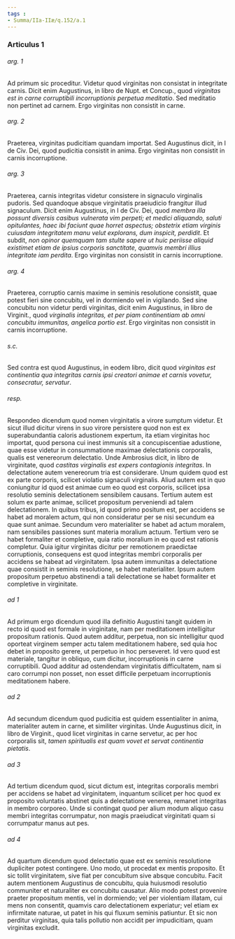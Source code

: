 ```yaml
---
tags : 
- Summa/IIa-IIæ/q.152/a.1
---
```


### Articulus 1

###### arg. 1
Ad primum sic proceditur. Videtur quod virginitas non consistat in integritate carnis. Dicit enim Augustinus, in libro de Nupt. et Concup., quod *virginitas est in carne corruptibili incorruptionis perpetua meditatio*. Sed meditatio non pertinet ad carnem. Ergo virginitas non consistit in carne.

###### arg. 2
Praeterea, virginitas pudicitiam quandam importat. Sed Augustinus dicit, in I de Civ. Dei, quod pudicitia consistit in anima. Ergo virginitas non consistit in carnis incorruptione.

###### arg. 3
Praeterea, carnis integritas videtur consistere in signaculo virginalis pudoris. Sed quandoque absque virginitatis praeiudicio frangitur illud signaculum. Dicit enim Augustinus, in I de Civ. Dei, quod *membra illa possunt diversis casibus vulnerata vim perpeti; et medici aliquando, saluti opitulantes, haec ibi faciunt quae horret aspectus; obstetrix etiam virginis cuiusdam integritatem manu velut explorans, dum inspicit, perdidit*. Et subdit, *non opinor quemquam tam stulte sapere ut huic periisse aliquid existimet etiam de ipsius corporis sanctitate, quamvis membri illius integritate iam perdita*. Ergo virginitas non consistit in carnis incorruptione.

###### arg. 4
Praeterea, corruptio carnis maxime in seminis resolutione consistit, quae potest fieri sine concubitu, vel in dormiendo vel in vigilando. Sed sine concubitu non videtur perdi virginitas, dicit enim Augustinus, in libro de Virginit., quod *virginalis integritas, et per piam continentiam ab omni concubitu immunitas, angelica portio est*. Ergo virginitas non consistit in carnis incorruptione.

###### s.c.
Sed contra est quod Augustinus, in eodem libro, dicit quod *virginitas est continentia qua integritas carnis ipsi creatori animae et carnis vovetur, consecratur, servatur*.

###### resp.
Respondeo dicendum quod nomen virginitatis a virore sumptum videtur. Et sicut illud dicitur virens in suo virore persistere quod non est ex superabundantia caloris adustionem expertum, ita etiam virginitas hoc importat, quod persona cui inest immunis sit a concupiscentiae adustione, quae esse videtur in consummatione maximae delectationis corporalis, qualis est venereorum delectatio. Unde Ambrosius dicit, in libro de virginitate, quod *castitas virginalis est expers contagionis integritas*. In delectatione autem venereorum tria est considerare. Unum quidem quod est ex parte corporis, scilicet violatio signaculi virginalis. Aliud autem est in quo coniungitur id quod est animae cum eo quod est corporis, scilicet ipsa resolutio seminis delectationem sensibilem causans. Tertium autem est solum ex parte animae, scilicet propositum perveniendi ad talem delectationem. In quibus tribus, id quod primo positum est, per accidens se habet ad moralem actum, qui non consideratur per se nisi secundum ea quae sunt animae. Secundum vero materialiter se habet ad actum moralem, nam sensibiles passiones sunt materia moralium actuum. Tertium vero se habet formaliter et completive, quia ratio moralium in eo quod est rationis completur. Quia igitur virginitas dicitur per remotionem praedictae corruptionis, consequens est quod integritas membri corporalis per accidens se habeat ad virginitatem. Ipsa autem immunitas a delectatione quae consistit in seminis resolutione, se habet materialiter. Ipsum autem propositum perpetuo abstinendi a tali delectatione se habet formaliter et completive in virginitate.

###### ad 1
Ad primum ergo dicendum quod illa definitio Augustini tangit quidem in recto id quod est formale in virginitate, nam per meditationem intelligitur propositum rationis. Quod autem additur, perpetua, non sic intelligitur quod oporteat virginem semper actu talem meditationem habere, sed quia hoc debet in proposito gerere, ut perpetuo in hoc perseveret. Id vero quod est materiale, tangitur in obliquo, cum dicitur, incorruptionis in carne corruptibili. Quod additur ad ostendendam virginitatis difficultatem, nam si caro corrumpi non posset, non esset difficile perpetuam incorruptionis meditationem habere.

###### ad 2
Ad secundum dicendum quod pudicitia est quidem essentialiter in anima, materialiter autem in carne, et similiter virginitas. Unde Augustinus dicit, in libro de Virginit., quod licet virginitas in carne servetur, ac per hoc corporalis sit, *tamen spiritualis est quam vovet et servat continentia pietatis*.

###### ad 3
Ad tertium dicendum quod, sicut dictum est, integritas corporalis membri per accidens se habet ad virginitatem, inquantum scilicet per hoc quod ex proposito voluntatis abstinet quis a delectatione venerea, remanet integritas in membro corporeo. Unde si contingat quod per alium modum aliquo casu membri integritas corrumpatur, non magis praeiudicat virginitati quam si corrumpatur manus aut pes.

###### ad 4
Ad quartum dicendum quod delectatio quae est ex seminis resolutione dupliciter potest contingere. Uno modo, ut procedat ex mentis proposito. Et sic tollit virginitatem, sive fiat per concubitum sive absque concubitu. Facit autem mentionem Augustinus de concubitu, quia huiusmodi resolutio communiter et naturaliter ex concubitu causatur. Alio modo potest provenire praeter propositum mentis, vel in dormiendo; vel per violentiam illatam, cui mens non consentit, quamvis caro delectationem experiatur; vel etiam ex infirmitate naturae, ut patet in his qui fluxum seminis patiuntur. Et sic non perditur virginitas, quia talis pollutio non accidit per impudicitiam, quam virginitas excludit.

